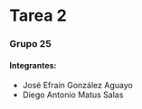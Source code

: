 # Tarea 2

### Grupo 25
#### Integrantes:
* José Efraín González Aguayo
* Diego Antonio Matus Salas
